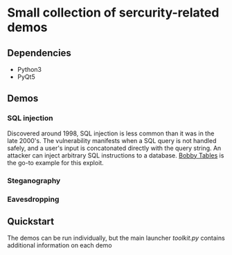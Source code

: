 # Small collection of sercurity-related demos

## Dependencies
- Python3
- PyQt5

## Demos
### SQL injection
Discovered around 1998, SQL injection is less common than it was in the late
2000's. The vulnerability manifests when a SQL query is not handled safely,
and a user's input is concatonated directly with the query string. An attacker
can inject arbitrary SQL instructions to a database. [Bobby Tables](https://www.xkcd.com/327/)
is the go-to example for this exploit.


### Steganography



### Eavesdropping



## Quickstart
The demos can be run individually, but the main launcher *toolkit.py* contains
additional information on each demo 
